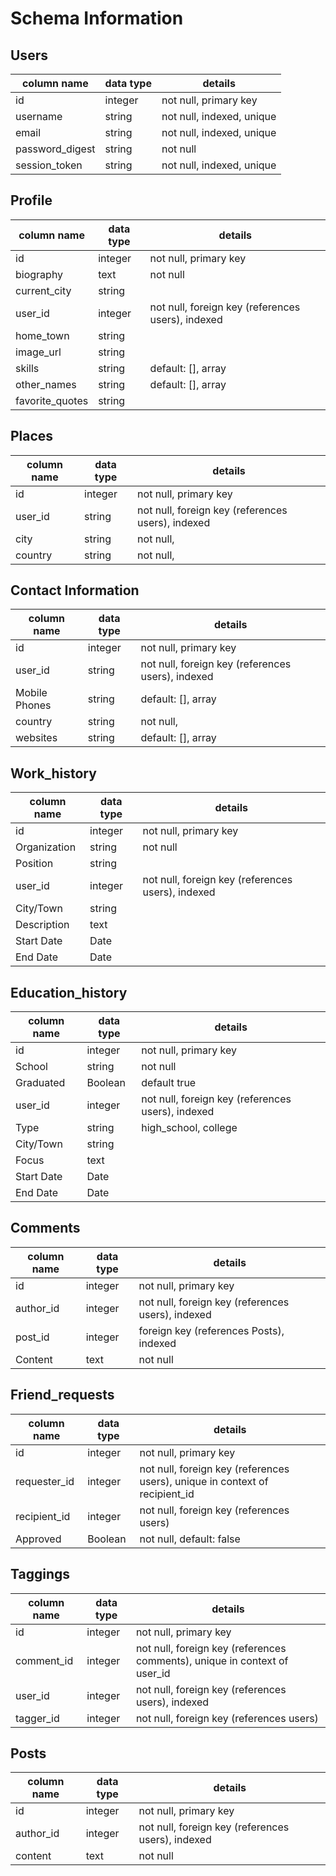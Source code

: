 # Schema Information

## Users
column name     | data type | details
----------------|-----------|-----------------------
id              | integer   | not null, primary key
username        | string    | not null, indexed, unique
email           | string    | not null, indexed, unique
password_digest | string    | not null
session_token   | string    | not null, indexed, unique

## Profile
column name | data type | details
------------|-----------|-----------------------
id          | integer   | not null, primary key
biography   | text      | not null
current_city| string    |
user_id     | integer   | not null, foreign key (references users), indexed
home_town   | string    |
image_url   | string    |
skills      | string    | default: [], array
other_names | string    | default: [], array
favorite_quotes | string| 

## Places
column name | data type | details
------------|-----------|-----------------------
id          | integer   | not null, primary key
user_id     | string    | not null, foreign key (references users), indexed
city        | string    | not null,
country     | string    | not null,

## Contact Information
column name  | data type | details
-------------|-----------|-----------------------
id           | integer   | not null, primary key
user_id      | string    | not null, foreign key (references users), indexed
Mobile Phones| string    | default: [], array
country      | string    | not null,
websites     | string    | default: [], array


## Work_history
column name | data type | details
------------|-----------|-----------------------
id          | integer   | not null, primary key
Organization| string    | not null
Position    | string    |
user_id     | integer   | not null, foreign key (references users), indexed
City/Town   | string    |
Description | text      |
Start Date  | Date      |
End Date    | Date      |

## Education_history
column name | data type | details
------------|-----------|-----------------------
id          | integer   | not null, primary key
School      | string    | not null
Graduated   | Boolean   | default true
user_id     | integer   | not null, foreign key (references users), indexed
Type        | string    | high_school, college
City/Town   | string    |
Focus       | text      |
Start Date  | Date      |
End Date    | Date      |


## Comments
column name | data type | details
------------|-----------|-----------------------
id          | integer   | not null, primary key
author_id   | integer   | not null, foreign key (references users), indexed
post_id     | integer   | foreign key (references Posts), indexed
Content     | text      | not null

## Friend_requests
column name | data type | details
------------|-----------|-----------------------
id          | integer   | not null, primary key
requester_id| integer   | not null, foreign key (references users), unique in context of recipient_id
recipient_id| integer   | not null, foreign key (references users)
Approved    | Boolean   | not null, default: false

## Taggings
column name | data type | details
------------|-----------|-----------------------
id          | integer   | not null, primary key
comment_id  | integer   | not null, foreign key (references comments), unique in context of user_id
user_id     | integer   | not null, foreign key (references users), indexed
tagger_id   | integer   | not null, foreign key (references users)

## Posts
column name | data type | details
------------|-----------|-----------------------
id          | integer   | not null, primary key
author_id   | integer   | not null, foreign key (references users), indexed
content     | text      | not null
